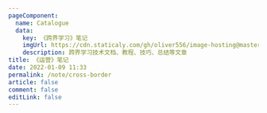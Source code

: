 ```yaml
---
pageComponent:
  name: Catalogue
  data:
    key: 《跨界学习》笔记
    imgUrl: https://cdn.staticaly.com/gh/oliver556/image-hosting@master/table-of-contents/specification.61te6v7nuzs0.webp
    description: 跨界学习技术文档、教程、技巧、总结等文章
title: 《运营》笔记
date: 2022-01-09 11:33
permalink: /note/cross-border
article: false
comment: false
editLink: false
---
```

